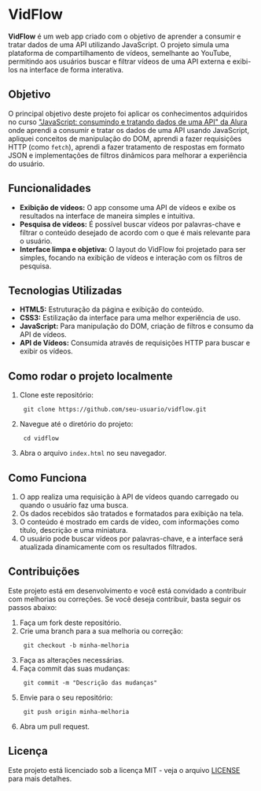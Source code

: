 # VidFlow

**VidFlow** é um web app criado com o objetivo de aprender a consumir e tratar dados de uma API utilizando JavaScript. O projeto simula uma plataforma de compartilhamento de vídeos, semelhante ao YouTube, permitindo aos usuários buscar e filtrar vídeos de uma API externa e exibi-los na interface de forma interativa.

## Objetivo

O principal objetivo deste projeto foi aplicar os conhecimentos adquiridos no curso ["JavaScript: consumindo e tratando dados de uma API"  da Alura](https://cursos.alura.com.br/course/javascript-consumindo-tratando-dados-uma-api) onde aprendi a consumir e tratar os dados de uma API usando JavaScript, apliquei conceitos de manipulação do DOM, aprendi a fazer requisições HTTP (como ``fetch``), aprendi a fazer tratamento de respostas em formato JSON e implementações de filtros dinâmicos para melhorar a experiência do usuário.

## Funcionalidades

- **Exibição de vídeos:** O app consome uma API de vídeos e exibe os resultados na interface de maneira simples e intuitiva.
- **Pesquisa de vídeos:** É possível buscar vídeos por palavras-chave e filtrar o conteúdo desejado de acordo com o que é mais relevante para o usuário.
- **Interface limpa e objetiva:** O layout do VidFlow foi projetado para ser simples, focando na exibição de vídeos e interação com os filtros de pesquisa.

## Tecnologias Utilizadas

- **HTML5:** Estruturação da página e exibição do conteúdo.
- **CSS3:** Estilização da interface para uma melhor experiência de uso.
- **JavaScript:** Para manipulação do DOM, criação de filtros e consumo da API de vídeos.
- **API de Vídeos:** Consumida através de requisições HTTP para buscar e exibir os vídeos.

## Como rodar o projeto localmente

1. Clone este repositório:
   ```git
    git clone https://github.com/seu-usuario/vidflow.git
   ```
2. Navegue até o diretório do projeto:
   ```git
    cd vidflow
   ```
3. Abra o arquivo ``index.html`` no seu navegador.

## Como Funciona

1. O app realiza uma requisição à API de vídeos quando carregado ou quando o usuário faz uma busca.
2. Os dados recebidos são tratados e formatados para exibição na tela.
3. O conteúdo é mostrado em cards de vídeo, com informações como título, descrição e uma miniatura.
4. O usuário pode buscar vídeos por palavras-chave, e a interface será atualizada dinamicamente com os resultados filtrados.

## Contribuições

Este projeto está em desenvolvimento e você está convidado a contribuir com melhorias ou correções. Se você deseja contribuir, basta seguir os passos abaixo:

1. Faça um fork deste repositório.
2. Crie uma branch para a sua melhoria ou correção:
   ```git
    git checkout -b minha-melhoria
   ```
3. Faça as alterações necessárias.
4. Faça commit das suas mudanças:
   ```git
    git commit -m "Descrição das mudanças"
   ```
5. Envie para o seu repositório:
   ```git
    git push origin minha-melhoria
   ```
6. Abra um pull request.

## Licença

Este projeto está licenciado sob a licença MIT - veja o arquivo [LICENSE]() para mais detalhes.
